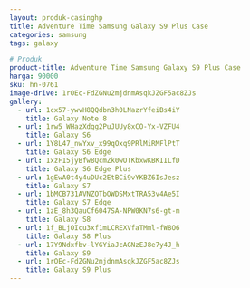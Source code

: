 ```yaml
---
layout: produk-casinghp
title: Adventure Time Samsung Galaxy S9 Plus Case
categories: samsung
tags: galaxy

# Produk
product-title: Adventure Time Samsung Galaxy S9 Plus Case
harga: 90000
sku: hn-0761
image-drive: 1rOEc-FdZGNu2mjdnmAsqkJZGF5ac8ZJs
gallery:
  - url: 1cx57-ywvH8QQdbn3h0LNazrYfeiBs4iY
    title: Galaxy Note 8
  - url: 1rw5_WHazXdqg2PuJUUy8xCO-Yx-VZFU4
    title: Galaxy S6
  - url: 1Y8L47_nwYxv_x99qOxq9PRlMiRMFlPtT
    title: Galaxy S6 Edge
  - url: 1xzF15jyBfw8QcmZk0wOTKbxwKBKIILfD
    title: Galaxy S6 Edge Plus
  - url: 1gEwA0t4y4uDUc2EtBCi9vYKBZ6IsJesz
    title: Galaxy S7
  - url: 1bMCB731AVNZOTbOWDSMxtTRA53v4Ae5I
    title: Galaxy S7 Edge
  - url: 1zE_8h3QauCf6047SA-NPW0KN7s6-gt-m
    title: Galaxy S8
  - url: 1f_BLjOIcu3xf1mLCREXVfaTMml-fW8O6
    title: Galaxy S8 Plus
  - url: 17Y9Ndxfbv-lYGYiaJcAGNzEJ8e7y4J_h
    title: Galaxy S9
  - url: 1rOEc-FdZGNu2mjdnmAsqkJZGF5ac8ZJs
    title: Galaxy S9 Plus
---
```

